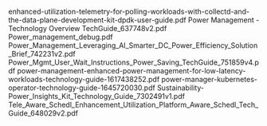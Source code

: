 enhanced-utilization-telemetry-for-polling-workloads-with-collectd-and-the-data-plane-development-kit-dpdk-user-guide.pdf
Power Management - Technology Overview TechGuide_637748v2.pdf
Power_management_debug.pdf
Power_Management_Leveraging_AI_Smarter_DC_Power_Efficiency_Solution_Brief_742231v2.pdf
Power_Mgmt_User_Wait_Instructions_Power_Saving_TechGuide_751859v4.pdf
power-management-enhanced-power-management-for-low-latency-workloads-technology-guide-1617438252.pdf
power-manager-kubernetes-operator-technology-guide-1645720030.pdf
Sustainability-Power_Insights_Kit_Technology_Guide_7302491v1.pdf
Tele_Aware_Schedl_Enhancement_Utilization_Platform_Aware_Schedl_Tech_Guide_648029v2.pdf
